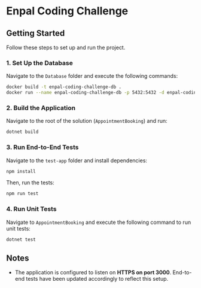 # Enpal Coding Challenge

## Getting Started

Follow these steps to set up and run the project.

### 1. Set Up the Database

Navigate to the `Database` folder and execute the following commands:

```sh
docker build -t enpal-coding-challenge-db .
docker run --name enpal-coding-challenge-db -p 5432:5432 -d enpal-coding-challenge-db
```

### 2. Build the Application

Navigate to the root of the solution (`AppointmentBooking`) and run:

```sh
dotnet build
```

### 3. Run End-to-End Tests

Navigate to the `test-app` folder and install dependencies:

```sh
npm install
```

Then, run the tests:

```sh
npm run test
```

### 4. Run Unit Tests

Navigate to `AppointmentBooking` and execute the following command to run unit tests:

```sh
dotnet test
```

## Notes

- The application is configured to listen on **HTTPS on port 3000**. End-to-end tests have been updated accordingly to reflect this setup.
